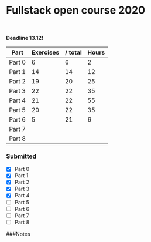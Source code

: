 
# Fullstack open course 2020
<br>

**Deadline 13.12!** 

Part | Exercises | / total | Hours
--- | --- | --- | ---
Part 0 | 6 | 6 | 2
Part 1 | 14 | 14 | 12
Part 2 | 19 | 20 | 25  
Part 3 | 22 | 22 | 35   
Part 4 | 21 | 22 | 55
Part 5 | 20 | 22 | 35 
Part 6 | 5 | 21 | 6
Part 7 |  | |    
Part 8 |  | |

### Submitted
- [x] Part 0
- [x] Part 1
- [x] Part 2
- [x] Part 3
- [x] Part 4
- [ ] Part 5
- [ ] Part 6
- [ ] Part 7
- [ ] Part 8

###Notes


